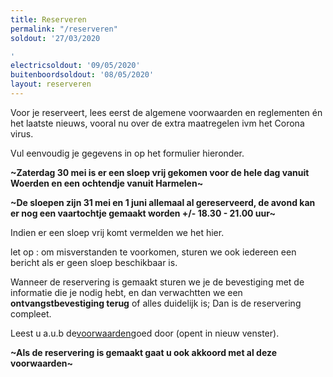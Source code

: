 ```yaml
---
title: Reserveren
permalink: "/reserveren"
soldout: '27/03/2020

'
electricsoldout: '09/05/2020'
buitenboordsoldout: '08/05/2020'
layout: reserveren
---
```


Voor je reserveert, lees eerst de algemene voorwaarden en reglementen én het laatste nieuws, vooral nu over de extra maatregelen ivm het Corona virus. 

Vul eenvoudig je gegevens in op het formulier hieronder. 

**~Zaterdag 30 mei is er een sloep vrij gekomen voor de hele dag vanuit Woerden en een ochtendje vanuit Harmelen~**

**~De sloepen zijn 31 mei en 1 juni  allemaal al gereserveerd, de avond kan er nog een vaartochtje gemaakt worden +/- 18.30 - 21.00 uur~**

Indien er een sloep vrij komt vermelden we het hier.

let op : om misverstanden te voorkomen, sturen we ook iedereen een bericht als er geen sloep beschikbaar is.

Wanneer de reservering is gemaakt sturen we je de bevestiging met de informatie die je nodig hebt, en dan verwachtten we een **ontvangstbevestiging terug** of alles duidelijk is; Dan is de reservering compleet.

Leest u a.u.b de[voorwaarden](http://descheepsjongens.nl/voorwaarden)goed door (opent in nieuw venster).

**~Als de reservering is gemaakt gaat u ook akkoord met al deze voorwaarden~**
